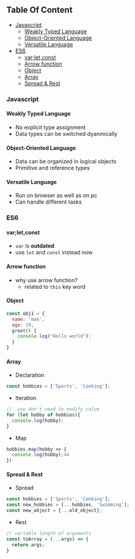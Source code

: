 <!-- START doctoc generated TOC please keep comment here to allow auto update -->
<!-- DON'T EDIT THIS SECTION, INSTEAD RE-RUN doctoc TO UPDATE -->
## Table Of Content

- [Javascript](#javascript)
  - [Weakly Typed Language](#weakly-typed-language)
  - [Object-Oriented Language](#object-oriented-language)
  - [Versatile Language](#versatile-language)
- [ES6](#es6)
  - [var;let,const](#varletconst)
  - [Arrow function](#arrow-function)
  - [Object](#object)
  - [Array](#array)
  - [Spread & Rest](#spread--rest)

<!-- END doctoc generated TOC please keep comment here to allow auto update -->

### Javascript
#### Weakly Typed Language
- No explicit type assignment
- Data types can be switched dyanmically
#### Object-Oriented Language
- Data can be organized in logical objects
- Primitive and reference types
#### Versatile Language
- Run on browser as well as on pc
- Can handle different tasks
  
### ES6
#### var;let,const
- `var` is **outdated**
- use `let` and `const` instead now


#### Arrow function
- why use arrow function?
  - related to `this` key word


#### Object
```javascript
const obj1 = {
  name: 'max',
  age: 29,
  greet() {
    console.log("Hello world");
  }
}
```


#### Array
- Declaration
```javascript
const hobbies = ['Sports', 'Cooking'];
```
- Iteration
```javascript
//  you don't need to modify value
for (let hobby of hobbies){
  console.log(hobby);
}
```
- Map
```javascript
hobbies.map(hobby => {
  console.log(hobby);44
})
```

#### Spread & Rest
- Spread
```javascript
const hobbies = ['Sports', 'Cooking']; 
const new_hobbies = [...hobbies, 'Swimming'];
const new_object = {...old_object};
```
- Rest
```javascript
// variable length of arguments
const toArray = (...args) => {
  return args;
}
```
